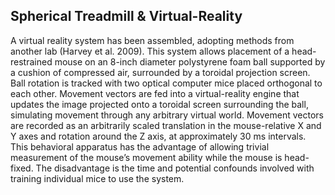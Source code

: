 ## Spherical Treadmill & Virtual-Reality

<!-- ## Spherical Treadmill -->


<!-- ![](media/image7.jpeg){width="1.5in" height="2.485615704286964in"} -->
A virtual reality system has been assembled, adopting methods from another lab (Harvey et al. 2009). This system allows placement of a head-restrained mouse on an 8-inch diameter polystyrene foam ball supported by a cushion of compressed air, surrounded by a toroidal projection screen. Ball rotation is tracked with two optical computer mice placed orthogonal to each other. Movement vectors are fed into a virtual-reality engine that updates the image projected onto a toroidal screen surrounding the ball, simulating movement through any arbitrary virtual world. Movement vectors are recorded as an arbitrarily scaled translation in the mouse-relative X and Y axes and rotation around the Z axis, at approximately 30 ms intervals. This behavioral apparatus has the advantage of allowing trivial measurement of the mouse’s movement ability while the mouse is head-fixed. The disadvantage is the time and potential confounds involved with training individual mice to use the system.
